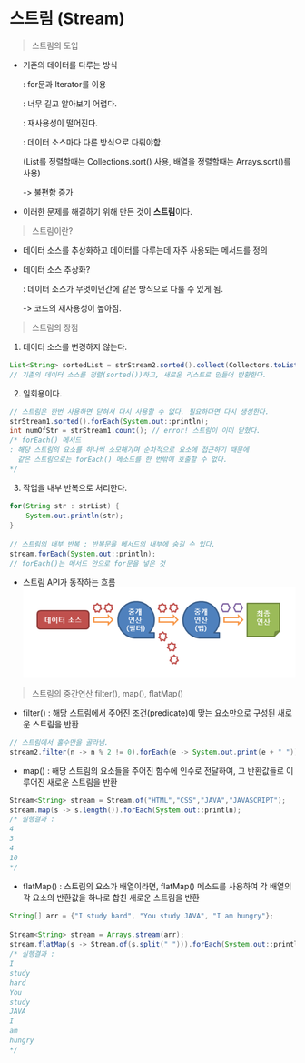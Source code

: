 # 스트림 (Stream)

> 스트림의 도입
- 기존의 데이터를 다루는 방식
  
  :  for문과 Iterator를 이용
  
  : 너무 길고 알아보기 어렵다.
  
  : 재사용성이 떨어진다.
  
  : 데이터 소스마다 다른 방식으로 다뤄야함.
  
  (List를 정렬할때는 Collections.sort() 사용, 배열을 정렬할때는 Arrays.sort()를 사용)
  
  -> 불편함 증가
  
-  이러한 문제를 해결하기 위해 만든 것이 **스트림**이다.

> 스트림이란?
- 데이터 소스를 추상화하고 데이터를 다루는데 자주 사용되는 메서드를 정의
- 데이터 소스 추상화?
  
  : 데이터 소스가 무엇이던간에 같은 방식으로 다룰 수 있게 됨.
  
  -> 코드의 재사용성이 높아짐.

> 스트림의 장점
1. 데이터 소스를 변경하지 않는다.
```java
List<String> sortedList = strStream2.sorted().collect(Collectors.toList());
// 기존의 데이터 소스를 정렬(sorted())하고, 새로운 리스트로 만들어 반환한다.
```
2. 일회용이다.
```java
// 스트림은 한번 사용하면 닫혀서 다시 사용할 수 없다. 필요하다면 다시 생성한다.
strStream1.sorted().forEach(System.out::println);
int numOfStr = strStream1.count(); // error! 스트림이 이미 닫혔다.
/* forEach() 메서드
: 해당 스트림의 요소를 하나씩 소모해가며 순차적으로 요소에 접근하기 때문에
  같은 스트림으로는 forEach() 메소드를 한 번밖에 호출할 수 없다.
*/ 
```
3. 작업을 내부 반복으로 처리한다.
```java
for(String str : strList) {
	System.out.println(str);
}

// 스트림의 내부 반복 : 반복문을 메서드의 내부에 숨길 수 있다.
stream.forEach(System.out::println);
// forEach()는 메서드 안으로 for문을 넣은 것
```
* 스트림 API가 동작하는 흐름
  ![img](streamRoad.png)

> 스트림의 중간연산 filter(), map(), flatMap()
* filter()
  : 해당 스트림에서 주어진 조건(predicate)에 맞는 요소만으로 구성된 새로운 스트림을 반환
```java
// 스트림에서 홀수만을 골라냄.
stream2.filter(n -> n % 2 != 0).forEach(e -> System.out.print(e + " "));
```

* map()
  : 해당 스트림의 요소들을 주어진 함수에 인수로 전달하여, 그 반환값들로 이루어진 새로운 스트림을 반환
```java
Stream<String> stream = Stream.of("HTML","CSS","JAVA","JAVASCRIPT");
stream.map(s -> s.length()).forEach(System.out::println);
/* 실행결과 : 
4
3
4
10
*/
```

* flatMap()
  : 스트림의 요소가 배열이라면, flatMap() 메소드를 사용하여 각 배열의 각 요소의 반환값을 하나로 합친 새로운 스트림을 반환
```java
String[] arr = {"I study hard", "You study JAVA", "I am hungry"};  
  
Stream<String> stream = Arrays.stream(arr);  
stream.flatMap(s -> Stream.of(s.split(" "))).forEach(System.out::println);
/* 실행결과 : 
I
study
hard
You
study
JAVA
I
am
hungry
*/
```
